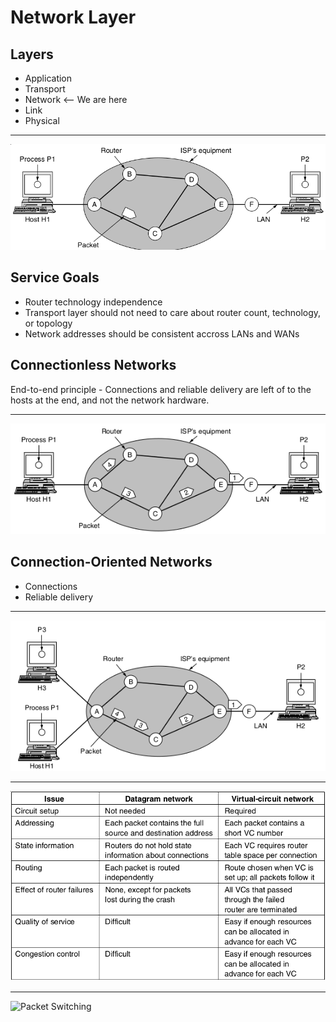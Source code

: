 Network Layer
============

Layers
------

- Application
- Transport
- Network <-- We are here
- Link
- Physical

---

![Network Layer Environment](figures/5-1.png)

Service Goals
-------------

- Router technology independence
- Transport layer should not need to care about router count, technology, or topology
- Network addresses should be consistent accross LANs and WANs

Connectionless Networks
-----------------------

End-to-end principle - Connections and reliable delivery are left of to the hosts at the end, and not the network hardware.

---

![Connectionless datagram routing](figures/5-2.png)

Connection-Oriented Networks
----------------------------

- Connections
- Reliable delivery

---

![Virtual Circuit](figures/5-3.png)

---

![Comparison of connection-oriented and connectionless](figures/5-4.png)

---

![Packet Switching](https://upload.wikimedia.org/wikipedia/commons/f/f6/Packet_Switching.gif)
